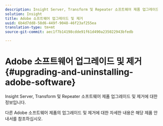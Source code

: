 ```yaml
---
description: Insight Server, Transform 및 Repeater 소프트웨어 제품 업그레이드 및 제거에 대한 정보입니다.
solution: Insight
title: Adobe 소프트웨어 업그레이드 및 제거
uuid: 6b4d7dd8-58d6-449f-9048-46f23af255ea
translation-type: tm+mt
source-git-commit: aec1f7b14198cdde91f61d490a235022943bfedb

---
```



# Adobe 소프트웨어 업그레이드 및 제거{#upgrading-and-uninstalling-adobe-software}

Insight Server, Transform 및 Repeater 소프트웨어 제품 업그레이드 및 제거에 대한 정보입니다.

다른 Adobe 소프트웨어 제품의 업그레이드 및 제거에 대한 자세한 내용은 해당 제품 안내서를 참조하십시오.
